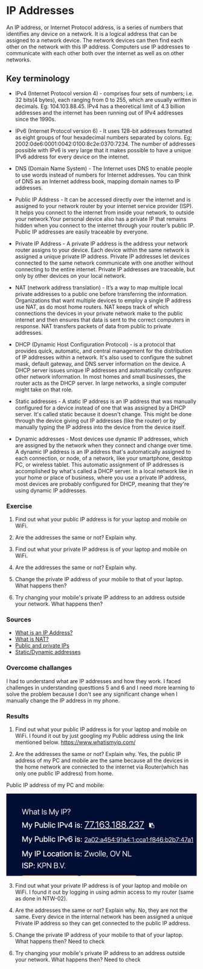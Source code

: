 # IP Addresses

An IP address, or Internet Protocol address, is a series of numbers that identifies any device on a network. It is a logical address that can be assigned to a network device. The network devices can then find each other on the network with this IP address. Computers use IP addresses to communicate with each other both over the internet as well as on other networks.

## Key terminology

- IPv4 (Internet Protocol version 4) - comprises four sets of numbers; i.e. 32 bits(4 bytes), each ranging from 0 to 255, which are usually written in decimals. Eg: 104.103.88.45. IPv4 has a theoretical limit of 4.3 billion addresses and the internet has been running out of IPv4 addresses since the 1990s.

- IPv6 (Internet Protocol version 6) - It uses 128-bit addresses formatted as eight groups of four hexadecimal numbers separated by colons. Eg; 2002:0de6:0001:0042:0100:8c2e:0370:7234. The number of addresses possible with IPv6 is very large that it makes possible to have a unique IPv6 address for every device on the internet. 

- DNS (Domain Name System) - The Internet uses DNS to enable people to use words instead of numbers for Internet addresses. You can think of DNS as an Internet address book, mapping domain names to IP addresses.

- Public IP Address - It can be accessed directly over the internet and is assigned to your network router by your internet service provider (ISP). It helps you connect to the internet from inside your network, to outside your network.Your personal device also has a private IP that remains hidden when you connect to the internet through your router’s public IP. Public IP addresses are easily traceable by everyone.

- Private IP Address - A private IP address is the address your network router assigns to your device. Each device within the same network is assigned a unique private IP address. Private IP addresses let devices connected to the same network communicate with one another without connecting to the entire internet. Private IP addresses are traceable, but only by other devices on your local network.

- NAT (network address translation) - It’s a way to map multiple local private addresses to a public one before transferring the information. Organizations that want multiple devices to employ a single IP address use NAT, as do most home routers. NAT keeps track of which connections the devices in your private network make to the public internet and then ensures that data is sent to the correct computers in response. NAT transfers packets of data from public to private addresses.

- DHCP (Dynamic Host Configuration Protocol) - is a protocol that provides quick, automatic, and central management for the distribution of IP addresses within a network. It's also used to configure the subnet mask, default gateway, and DNS server information on the device. A DHCP server issues unique IP addresses and automatically configures other network information. In most homes and small businesses, the router acts as the DHCP server. In large networks, a single computer might take on that role.

- Static addresses - A static IP address is an IP address that was manually configured for a device instead of one that was assigned by a DHCP server. It's called static because it doesn't change. This might be done through the device giving out IP addresses (like the router) or by manually typing the IP address into the device from the device itself.

- Dynamic addresses - Most devices use dynamic IP addresses, which are assigned by the network when they connect and change over time. A dynamic IP address is an IP address that's automatically assigned to each connection, or node, of a network, like your smartphone, desktop PC, or wireless tablet. This automatic assignment of IP addresses is accomplished by what's called a DHCP server. In a local network like in your home or place of business, where you use a private IP address, most devices are probably configured for DHCP, meaning that they're using dynamic IP addresses.


### Exercise

1. Find out what your public IP address is for your laptop and mobile on WiFi. 

2. Are the addresses the same or not? Explain why. 

3. Find out what your private IP address is of your laptop and mobile on WiFi. 

4. Are the addresses the same or not? Explain why. 

5. Change the private IP address of your mobile to that of your laptop. What happens then?

6. Try changing your mobile's private IP address to an address outside your network. What happens then?


### Sources

- [What is an IP Address?](https://www.avast.com/c-what-is-an-ip-address#:~:text=An%20IP%20address%2C%20or%20Internet,well%20as%20on%20other%20networks.)
- [What is NAT?](https://www.comptia.org/content/guides/what-is-network-address-translation)
- [Public and private IPs](https://www.avast.com/c-ip-address-public-vs-private#:~:text=A%20public%20IP%20address%20identifies,a%20unique%20private%20IP%20address.)
- [Static/Dynamic addresses](https://www.lifewire.com/what-is-a-dynamic-ip-address-2625857)

### Overcome challanges
I had to understand what are IP addresses and how they work. I faced challenges in understanding questtions 5 and 6 and I need more learning to solve the problem because I don't see any significant change when I manually change the IP address in my phone.


### Results

1. Find out what your public IP address is for your laptop and mobile on WiFi.
 I found it out by just googling my Public address using the link mentioned below.
https://www.whatismyip.com/

2. Are the addresses the same or not? Explain why. 
Yes, the public IP address of my PC and mobile are the same because all the devices in the home network are connected to the internet via Router(which has only one public IP address) from home. 

Public IP address of my PC and mobile:

![NTW-05IPAddresses](../00_includes/NTW/NTW-05/i1.png)

3. Find out what your private IP address is of your laptop and mobile on WiFi. 
I found it out by logging in using admin access to my router (same as done in NTW-02). 

4. Are the addresses the same or not? Explain why. 
No, they are not the same. Every device in the internal network has been assigned a unique Private IP address so they can get connected to the public IP address.

5. Change the private IP address of your mobile to that of your laptop. What happens then?
Need to check

6. Try changing your mobile's private IP address to an address outside your network. What happens then?
Need to check





